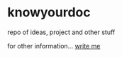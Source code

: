 # knowyourdoc

repo of ideas, project and other stuff

for other information... [write me](davide.brualdi@gmail.com) 
